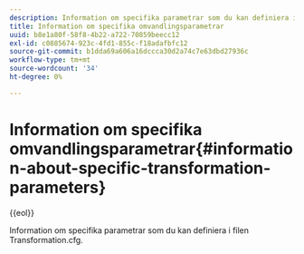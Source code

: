 ```yaml
---
description: Information om specifika parametrar som du kan definiera i filen Transformation.cfg.
title: Information om specifika omvandlingsparametrar
uuid: b8e1a80f-58f8-4b22-a722-70859beecc12
exl-id: c0885674-923c-4fd1-855c-f18adafbfc12
source-git-commit: b1dda69a606a16dccca30d2a74c7e63dbd27936c
workflow-type: tm+mt
source-wordcount: '34'
ht-degree: 0%

---
```


# Information om specifika omvandlingsparametrar{#information-about-specific-transformation-parameters}

{{eol}}

Information om specifika parametrar som du kan definiera i filen Transformation.cfg.
